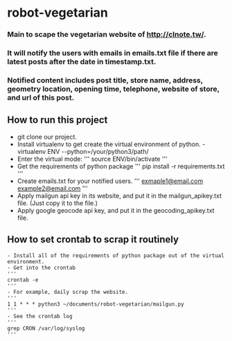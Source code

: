 # robot-vegetarian

### Main to scape the vegetarian website of http://clnote.tw/.
### It will notify the users with emails in emails.txt file if there are latest posts after the date in timestamp.txt.
### Notified content includes post title, store name, address, geometry location, opening time, telephone, website of store, and url of this post.

## How to run this project
- git clone our project.
- Install virtualenv to get create the virtual environment of python. 
	-virtualenv ENV --python=/your/python3/path/
- Enter the virtual mode:
	'''
	source ENV/bin/activate
	'''
- Get the requirements of python package
	'''
	pip install -r requirements.txt
	'''
- Create emails.txt for your notified users. 
	'''
	exmaple1@email.com
	example2@email.com
	'''
- Apply mailgun api key in its website, and put it in the mailgun_apikey.txt file. (Just copy it to the file.)
- Apply google geocode api key, and put it in the geocoding_apikey.txt file.
## How to set crontab to scrap it routinely
	- Install all of the requirements of python package out of the virtual environment.
	- Get into the crontab
	'''
	crontab -e
	'''
	- For example, daily scrap the website.
	'''
	1 1 * * * python3 ~/documents/robot-vegetarian/mailgun.py
	'''
	- See the crontab log
	'''
	grep CRON /var/log/syslog
	'''